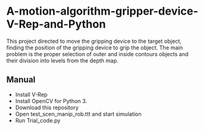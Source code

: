 # A-motion-algorithm-gripper-device-V-Rep-and-Python
This project directed to move the gripping device to the target object, finding the position of the gripping device to grip the object.
The main problem is the proper selection of outer and inside contours objects and their division into levels from the depth map.

## Manual
- Install V-Rep
- Install OpenCV for Python 3.
- Download this repository
- Open test_scen_manip_rob.ttt and start simulation
- Run Trial_code.py

